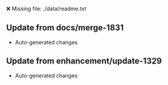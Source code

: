 ❌ Missing file: ./data/readme.txt

## Update from docs/merge-1831
- Auto-generated changes

## Update from enhancement/update-1329
- Auto-generated changes
